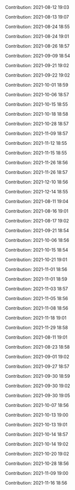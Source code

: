 Contribution: 2021-08-12 19:03

Contribution: 2021-08-13 19:07

Contribution: 2021-08-24 18:55

Contribution: 2021-08-24 19:01

Contribution: 2021-08-26 18:57

Contribution: 2021-09-09 18:54

Contribution: 2021-09-21 19:02

Contribution: 2021-09-22 19:02

Contribution: 2021-10-01 18:59

Contribution: 2021-10-06 18:57

Contribution: 2021-10-15 18:55

Contribution: 2021-10-18 18:58

Contribution: 2021-10-28 18:57

Contribution: 2021-11-09 18:57

Contribution: 2021-11-12 18:55

Contribution: 2021-11-15 18:55

Contribution: 2021-11-26 18:56

Contribution: 2021-11-26 18:57

Contribution: 2021-12-10 18:56

Contribution: 2021-12-14 18:55

Contribution: 2021-08-11 19:04

Contribution: 2021-08-16 19:01

Contribution: 2021-08-17 19:02

Contribution: 2021-09-21 18:54

Contribution: 2021-10-06 18:56

Contribution: 2021-10-15 18:54

Contribution: 2021-10-21 19:01

Contribution: 2021-11-01 18:56

Contribution: 2021-11-01 18:59

Contribution: 2021-11-03 18:57

Contribution: 2021-11-05 18:56

Contribution: 2021-11-08 18:56

Contribution: 2021-11-18 19:01

Contribution: 2021-11-29 18:58

Contribution: 2021-08-11 19:01

Contribution: 2021-08-23 18:58

Contribution: 2021-09-01 19:02

Contribution: 2021-09-27 18:57

Contribution: 2021-09-30 18:59

Contribution: 2021-09-30 19:02

Contribution: 2021-09-30 19:05

Contribution: 2021-10-07 18:56

Contribution: 2021-10-13 19:00

Contribution: 2021-10-13 19:01

Contribution: 2021-10-14 18:57

Contribution: 2021-10-14 19:02

Contribution: 2021-10-20 19:02

Contribution: 2021-10-28 18:56

Contribution: 2021-11-09 19:00

Contribution: 2021-11-16 18:56


